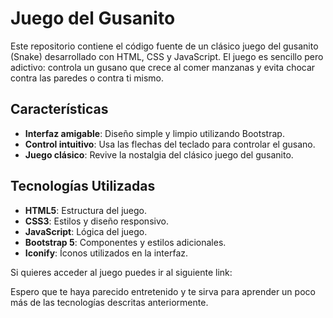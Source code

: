 # Juego del Gusanito

Este repositorio contiene el código fuente de un clásico juego del gusanito (Snake) desarrollado con HTML, CSS y JavaScript. El juego es sencillo pero adictivo: controla un gusano que crece al comer manzanas y evita chocar contra las paredes o contra ti mismo.

## Características

- **Interfaz amigable**: Diseño simple y limpio utilizando Bootstrap.
- **Control intuitivo**: Usa las flechas del teclado para controlar el gusano.
- **Juego clásico**: Revive la nostalgia del clásico juego del gusanito.

## Tecnologías Utilizadas

- **HTML5**: Estructura del juego.
- **CSS3**: Estilos y diseño responsivo.
- **JavaScript**: Lógica del juego.
- **Bootstrap 5**: Componentes y estilos adicionales.
- **Iconify**: Íconos utilizados en la interfaz.

Si quieres acceder al juego puedes ir al siguiente link: 

Espero que te haya parecido entretenido y te sirva para aprender un poco más de las tecnologías descritas anteriormente. 
